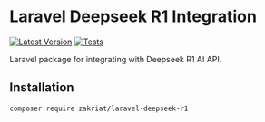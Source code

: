 # Laravel Deepseek R1 Integration

[![Latest Version](https://img.shields.io/packagist/v/zakriat/laravel-deepseek-r1.svg?style=flat-square)](https://packagist.org/packages/zakriat/laravel-deepseek-r1)
[![Tests](https://github.com/zakriat/laravel-deepseek-r1/actions/workflows/tests.yml/badge.svg)](https://github.com/zakriat/laravel-deepseek-r1/actions/workflows/tests.yml)

Laravel package for integrating with Deepseek R1 AI API.

## Installation

```bash
composer require zakriat/laravel-deepseek-r1
